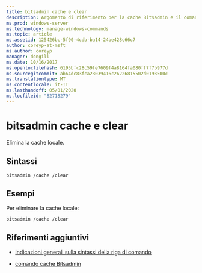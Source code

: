 ```yaml
---
title: bitsadmin cache e clear
description: Argomento di riferimento per la cache Bitsadmin e il comando Clear, che elimina la cache locale.
ms.prod: windows-server
ms.technology: manage-windows-commands
ms.topic: article
ms.assetid: 125426bc-5f90-4cdb-ba14-24be428c66c7
author: coreyp-at-msft
ms.author: coreyp
manager: dongill
ms.date: 10/16/2017
ms.openlocfilehash: 6195bfc28c59fe7609f4a8164fa080ff7f7b977d
ms.sourcegitcommit: ab64dc83fca28039416c26226815502d0193500c
ms.translationtype: MT
ms.contentlocale: it-IT
ms.lasthandoff: 05/01/2020
ms.locfileid: "82718279"
---
```

# <a name="bitsadmin-cache-and-clear"></a>bitsadmin cache e clear

Elimina la cache locale.

## <a name="syntax"></a>Sintassi

```
bitsadmin /cache /clear
```

## <a name="examples"></a>Esempi

Per eliminare la cache locale:

```
bitsadmin /cache /clear
```

## <a name="additional-references"></a>Riferimenti aggiuntivi

- [Indicazioni generali sulla sintassi della riga di comando](command-line-syntax-key.md)

- [comando cache Bitsadmin](bitsadmin-cache.md)
